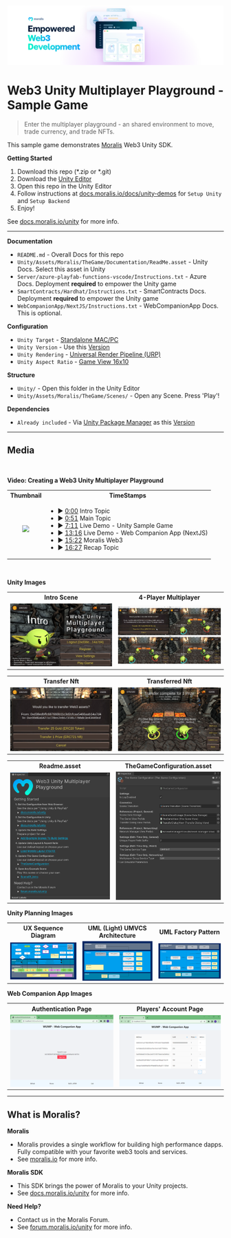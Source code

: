 <img src="https://github.com/MoralisWeb3/web3-unity-sdk-examples/blob/ef346891d0f2a1c4568c7509be2165cab912cd37/Unity/Assets/Moralis%20Web3%20Unity%20SDK%20Examples/Documentation/Images/ReadMeBanner.png" />

# Web3 Unity Multiplayer Playground - Sample Game

> Enter the multiplayer playground - an shared environment to move, trade currency, and trade NFTs.

This sample game demonstrates [Moralis](https://moralis.io/) Web3 Unity SDK.

**Getting Started**
1. Download this repo (*.zip or *.git)
1. Download the [Unity Editor](https://store.unity.com/#plans-individual)
1. Open this repo in the Unity Editor
1. Follow instructions at [docs.moralis.io/docs/unity-demos](https://docs.moralis.io/docs/unity-demos) for `Setup Unity` and `Setup Backend`
1. Enjoy!

See [docs.moralis.io/unity](https://docs.moralis.io/unity) for more info.

---



**Documentation**
* `README.md` - Overall Docs for this repo
* `Unity/Assets/Moralis/TheGame/Documentation/ReadMe.asset` - Unity Docs. Select this asset in Unity
* `Server/azure-playfab-functions-vscode/Instructions.txt` - Azure Docs. Deployment **required** to empower the Unity game
* `SmartContracts/Hardhat/Instructions.txt` - SmartContracts Docs. Deployment **required** to empower the Unity game
* `WebCompanionApp/NextJS/Instructions.txt` - WebCompanionApp Docs. This is optional.



**Configuration**
* `Unity Target` - [Standalone MAC/PC](https://support.unity.com/hc/en-us/articles/206336795-What-platforms-are-supported-by-Unity-)
* `Unity Version` - Use this [Version](./Unity/ProjectSettings/ProjectVersion.txt)
* `Unity Rendering` - [Universal Render Pipeline (URP)](https://docs.unity3d.com/Manual/universal-render-pipeline.html)
* `Unity Aspect Ratio` - [Game View 16x10](https://docs.unity3d.com/Manual/GameView.html)

**Structure**
* `Unity/` - Open this folder in the Unity Editor
* `Unity/Assets/Moralis/TheGame/Scenes/` - Open any Scene. Press 'Play'!

**Dependencies**
* `Already included` - Via [Unity Package Manager](https://docs.unity3d.com/Manual/upm-ui.html) as this [Version](./Unity/Packages/manifest.json)

----

## Media



<BR>
  
**Video: Creating a Web3 Unity Multiplayer Playground**
<table>
  <tr>
    <th>Thumbnail</th>
    <th>TimeStamps</th>
  </tr>
  <tr>
    <td style="max-width:50%;" align="center"><a href="https://www.youtube.com/watch?v=9f_SG3Fib5E"><img src="https://img.youtube.com/vi/9f_SG3Fib5E/hqdefault.jpg" width = "400"></a></td>
        <td align="left">
<ul>          
<li>▶ <a href="https://www.youtube.com/watch?v=9f_SG3Fib5E&t=0s">0:00</a> Intro Topic</li>
<li>▶ <a href="https://www.youtube.com/watch?v=9f_SG3Fib5E&t=51s">0:51</a> Main Topic</li>
<li>▶ <a href="https://www.youtube.com/watch?v=9f_SG3Fib5E&t=431s">7:11</a> Live Demo - Unity Sample Game </li></li>
<li>▶ <a href="https://www.youtube.com/watch?v=9f_SG3Fib5E&t=796s">13:16</a> Live Demo - Web Companion App (NextJS)</li>
<li>▶ <a href="https://www.youtube.com/watch?v=9f_SG3Fib5E&t=922s">15:22</a> Moralis Web3</li></li>
<li>▶ <a href="https://www.youtube.com/watch?v=9f_SG3Fib5E&t=987s">16:27</a> Recap Topic</li>
</ul>
    </td>
  </tr> 
</table>

 
<BR>

**Unity Images**

<table>
  <tr>
    <th>Intro Scene</th>
    <th>4-Player Multiplayer</th>
  </tr>
  <tr>
    <td align="center"><img src="./Unity/Assets/Moralis/TheGame/Documentation/Images/Screenshot_03.png" width = "250"></td>
    <td align="center"><img src="./Unity/Assets/Moralis/TheGame/Documentation/Images/Screenshot_013.png" width = "250"></td>
  </tr> 
</table>

<table>
  <tr>
    <th>Transfer Nft</th>
    <th>Transferred Nft</th>
  </tr>
  <tr>
    <td align="center"><img src="./Unity/Assets/Moralis/TheGame/Documentation/Images/Screenshot_012.png" width = "250"></td>
    <td align="center"><img src="./Unity/Assets/Moralis/TheGame/Documentation/Images/Screenshot_09.png" width = "250"></td>
  </tr> 
</table>

<table>
  <tr>
    <th>Readme.asset</th>
    <th>TheGameConfiguration.asset</th>
  </tr>
  <tr>
    <td align="center"><img src="./Unity/Assets/Moralis/TheGame/Documentation/Images/Screenshot_01.png" width = "250"></td>
    <td align="center"><img src="./Unity/Assets/Moralis/TheGame/Documentation/Images/Screenshot_02.png" width = "250"></td>
  </tr> 
</table>

**Unity Planning Images**

<table>
  <tr>
    <th>UX Sequence Diagram</th>
    <th>UML (Light) UMVCS Architecture</th>
    <th>UML Factory Pattern</th>
  </tr>
  <tr>
    <td align="center"><img src="./Unity/Assets/Moralis/TheGame/Documentation/Images/Planning_01.png" width = "250"></td>
    <td align="center"><img src="./Unity/Assets/Moralis/TheGame/Documentation/Images/Planning_02.png" width = "250"></td>
    <td align="center"><img src="./Unity/Assets/Moralis/TheGame/Documentation/Images/Planning_03.png" width = "250"></td>
  </tr> 
</table>

**Web Companion App Images**

<table>
  <tr>
    <th>Authentication Page</th>
    <th>Players' Account Page</th>
  </tr>
  <tr>
    <td align="center"><img src="./Unity/Assets/Moralis/TheGame/Documentation/Images/WebCompanionApp_02.png" width = "250"></td>
    <td align="center"><img src="./Unity/Assets/Moralis/TheGame/Documentation/Images/WebCompanionApp_03.png" width = "250"></td>
  </tr> 
</table>

----

## What is Moralis?

**Moralis**

* Moralis provides a single workflow for building high performance dapps. Fully compatible with your favorite web3 tools and services. 
* See [moralis.io](https://moralis.io) for more info.

**Moralis SDK**

* This SDK brings the power of Moralis to your Unity projects. 
* See [docs.moralis.io/unity](https://docs.moralis.io/unity) for more info.

**Need Help?**

* Contact us in the Moralis Forum. 
* See [forum.moralis.io/unity](https://forum.moralis.io/unity) for more info.
